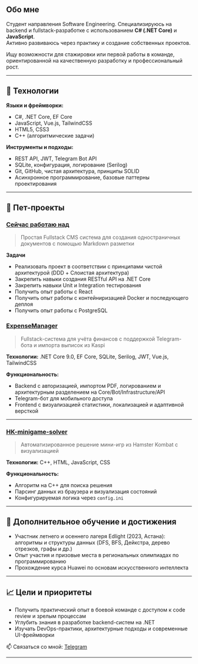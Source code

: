 ## Обо мне
Студент направления Software Engineering. Специализируюсь на backend и fullstack-разработке с использованием **C# (.NET Core)** и **JavaScript**.  
Активно развиваюсь через практику и создание собственных проектов.

Ищу возможности для стажировки или первой работы в команде, ориентированной на качественную разработку и профессиональный рост.

---

## 🔧 Технологии

**Языки и фреймворки:**  
- C#, .NET Core, EF Core  
- JavaScript, Vue.js, TailwindCSS  
- HTML5, CSS3  
- C++ (алгоритмические задачи)

**Инструменты и подходы:**  
- REST API, JWT, Telegram Bot API  
- SQLite, конфигурация, логирование (Serilog)  
- Git, GitHub, чистая архитектура, принципы SOLID  
- Асинхронное программирование, базовые паттерны проектирования

---

## 📌 Пет-проекты
### [Сейчас работаю над](https://github.com/mrruke12/DocsCMS/tree/Backend) 
> Простая Fullstack CMS система для создания одностраничных документов с помощью Markdown разметки

**Задачи**
- Реализовать проект в соответствии с принципами чистой архитектурой (DDD + Слоистая архитектура)
- Закрепить навыки создания RESTful API на .NET Core
- Закрепить навыки Unit и Integration тестирования
- Получить опыт работы с React
- Получить опыт работы с контейниризацией Docker и последующего деплоя
- Получить опыт работы с PostgreSQL

### [ExpenseManager](https://github.com/mrruke12/ExpenseManager)
> Fullstack-система для учёта финансов с поддержкой Telegram-бота и импорта выписок из Kaspi

**Технологии:** .NET Core 9.0, EF Core, SQLite, Serilog, JWT, Vue.js, TailwindCSS

**Функциональность:**
- Backend с авторизацией, импортом PDF, логированием и архитектурным разделением на Core/Bot/Infrastructure/API
- Telegram-бот для мобильного доступа
- Frontend с визуализацией статистики, локализацией и адаптивной версткой

---

### [HK-minigame-solver](https://github.com/mrruke12/HK-minigame-solver)
> Автоматизированное решение мини-игр из Hamster Kombat с визуализацией

**Технологии:** C++, HTML, JavaScript, CSS

**Функциональность:**
- Алгоритм на C++ для поиска решения
- Парсинг данных из браузера и визуализация состояний
- Конфигурируемая логика через `config.ini`

---

## 🧠 Дополнительное обучение и достижения

- Участник летнего и осеннего лагеря Edlight (2023, Астана): алгоритмы и структуры данных (DFS, BFS, Дейкстра, дерево отрезков, графы и др.)
- Опыт участия и призовые места в региональных олимпиадах по программированию
- Прохождение курса Huawei по основам искусственного интеллекта

---

## 📈 Цели и приоритеты

- Получить практический опыт в боевой команде с доступом к code review и зрелым процессам
- Углубить знания в разработке backend-систем на .NET
- Изучать DevOps-практики, архитектурные подходы и современные UI-фреймворки

📫 Связаться со мной: [Telegram](https://t.me/mrruke12)

---


